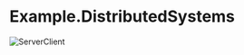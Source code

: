 # Example.DistributedSystems
![ServerClient](https://user-images.githubusercontent.com/59657939/136689792-302cdaab-3cf6-4beb-8425-e551924ca722.png)

